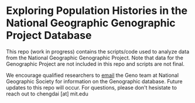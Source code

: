 # Exploring Population Histories in the National Geographic Genographic Project Database

This repo (work in progress) contains the scripts/code used to analyze data from the National Geographic Genographic Project. Note that data for the Genographic Project are not included in this repo and scripts are not final.

We encourage qualified researchers to [email](genographic@ngs.org) the Geno team at National Geographic Society for information on the Genographic database. Future updates to this repo will occur. For questions, please don't hesistate to reach out to chengdai [at] mit.edu
